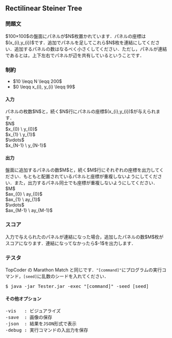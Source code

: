 <h2>Rectilinear Steiner Tree</h2>

<h3>問題文</h3>
$100×100$の盤面にパネルが$N$枚置かれています．パネルの座標は$(x_{i},y_{i})$です．追加でパネルを足してこれら$N$枚を連結にしてください．追加するパネルの数はなるべく小さくしてください．ただし，パネルが連結であるとは，上下左右でパネルが辺を共有しているということです．

<h3>制約</h3>
<ul>
<li>$10 \leqq N \leqq 200$</li>
<li>$0 \leqq x_{i}, y_{i} \leqq 99$</li>
</ul>

<h4>入力</h4>
パネルの枚数$N$と，続く$N$行にパネルの座標$(x_{i},y_{i})$が与えられます．
<div class = "iodata">
$N$<br>
$x_{0} \ y_{0}$<br>
$x_{1} \ y_{1}$<br>
$\vdots$<br>
$x_{N-1} \ y_{N-1}$<br>
</div>

<h4>出力</h4>
盤面に追加するパネルの数$M$と，続く$M$行にそれぞれの座標を出力してください．もともと配置されているパネルと座標が重複しないようにしてください．また，出力するパネル同士でも座標が重複しないようにしてください．
<div class = "iodata">
$M$<br>
$ax_{0} \ ay_{0}$<br>
$ax_{1} \ ay_{1}$<br>
$\vdots$<br>
$ax_{M-1} \ ay_{M-1}$<br>
</div>

<h3>スコア</h3>
入力で与えられたのパネルが連結になった場合，追加したパネルの数$M$枚がスコアになります．連結になってなかったら$-1$を出力します．

<h3>テスタ</h3>
TopCoder の Marathon Match と同じです．<code>"[command]"</code>にプログラムの実行コマンド，<code>[seed]</code>に乱数のシードを入れてください．
<div class = "iodata">
<pre>
$ java -jar Tester.jar -exec "[command]" -seed [seed]
</pre>
</div>

<h4>その他オプション</h4>
<pre>
-vis   : ビジュアライズ
-save  : 画像の保存
-json  : 結果をJSON形式で表示
-debug : 実行コマンドの入出力を保存
</pre>
